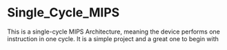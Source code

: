 # Single_Cycle_MIPS
This is a single-cycle MIPS Architecture, meaning the device performs one instruction in one cycle. It is a simple project and a great one to begin with
